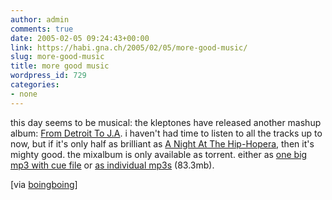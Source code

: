 ```yaml
---
author: admin
comments: true
date: 2005-02-05 09:24:43+00:00
link: https://habi.gna.ch/2005/02/05/more-good-music/
slug: more-good-music
title: more good music
wordpress_id: 729
categories:
- none
---
```



this day seems to be musical: the kleptones have released another mashup album: [From Detroit To J.A](http://www.kleptones.com/pages/downloads_fd2ja.html). i haven't had time to listen to all the tracks up to now, but if it's only half as brilliant as [A Night At The Hip-Hopera](ptones.com/pages/downloads_hiphopera.html), then it's mighty good. the mixalbum is only available as torrent. either as [one big mp3 with cue file](http://www.kleptones.com/pages/The%20Kleptones%20-%20From%20Detroit%20To%20J.A.%20(burn%20version).torrent) or [as individual mp3s](http://www.kleptones.com/pages/The%20Kleptones%20-%20From%20Detroit%20To%20J.A.%20(split%20version).torrent) (83.3mb).



[via [boingboing](http://www.boingboing.net/2005/02/04/new_kleptones_mashup.html)]

